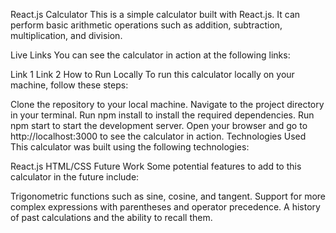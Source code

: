 React.js Calculator
This is a simple calculator built with React.js. It can perform basic arithmetic operations such as addition, subtraction, multiplication, and division.

Live Links
You can see the calculator in action at the following links:

Link 1
Link 2
How to Run Locally
To run this calculator locally on your machine, follow these steps:

Clone the repository to your local machine.
Navigate to the project directory in your terminal.
Run npm install to install the required dependencies.
Run npm start to start the development server.
Open your browser and go to http://localhost:3000 to see the calculator in action.
Technologies Used
This calculator was built using the following technologies:

React.js
HTML/CSS
Future Work
Some potential features to add to this calculator in the future include:

Trigonometric functions such as sine, cosine, and tangent.
Support for more complex expressions with parentheses and operator precedence.
A history of past calculations and the ability to recall them.
